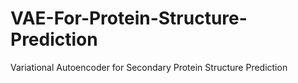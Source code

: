# VAE-For-Protein-Structure-Prediction
Variational Autoencoder for Secondary Protein Structure Prediction
